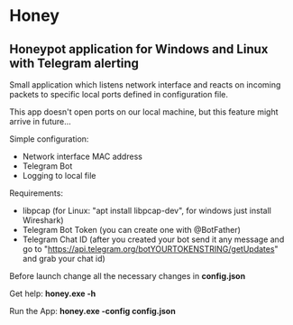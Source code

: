 # Honey
## Honeypot application for Windows and Linux with Telegram alerting

Small application which listens network interface and reacts on incoming packets to specific local ports defined in configuration file.

This app doesn't open ports on our local machine, but this feature might arrive in future...

Simple configuration:
  - Network interface MAC address
  - Telegram Bot
  - Logging to local file

Requirements: 
  - libpcap (for Linux: "apt install libpcap-dev", for windows just install Wireshark)
  - Telegram Bot Token (you can create one with @BotFather)
  - Telegram Chat ID (after you created your bot send it any message and go to "https://api.telegram.org/botYOURTOKENSTRING/getUpdates" and grab your chat id)

Before launch change all the necessary changes in **config.json**

Get help: **honey.exe -h**

Run the App: **honey.exe -config config.json**




